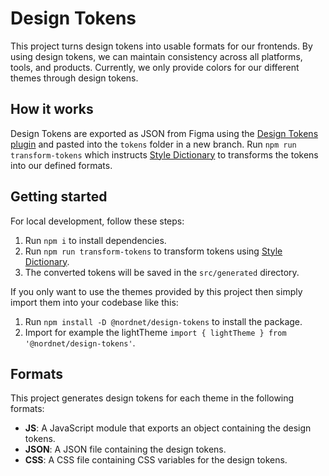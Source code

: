 # Design Tokens

This project turns design tokens into usable formats for our frontends. By using design tokens, we can maintain consistency across all platforms, tools, and products. Currently, we only provide colors for our different themes through design tokens.

## How it works

Design Tokens are exported as JSON from Figma using the [Design Tokens plugin](https://www.figma.com/community/plugin/888356646278934516/Design-Tokens) and pasted into the `tokens` folder in a new branch. Run `npm run transform-tokens` which instructs [Style Dictionary](<[https://amzn.github.io/style-dictionary/](https://amzn.github.io/style-dictionary/#/README)>) to transforms the tokens into our defined formats.

## Getting started

For local development, follow these steps:

1. Run `npm i` to install dependencies.
2. Run `npm run transform-tokens` to transform tokens using [Style Dictionary](https://amzn.github.io/style-dictionary/#/README).
3. The converted tokens will be saved in the `src/generated` directory.

If you only want to use the themes provided by this project then simply import them into your codebase like this:

1. Run `npm install -D @nordnet/design-tokens` to install the package.
2. Import for example the lightTheme `import { lightTheme } from '@nordnet/design-tokens'`.

## Formats

This project generates design tokens for each theme in the following formats:

- **JS**: A JavaScript module that exports an object containing the design tokens.
- **JSON**: A JSON file containing the design tokens.
- **CSS**: A CSS file containing CSS variables for the design tokens.
